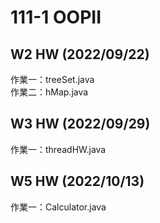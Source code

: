 # 111-1 OOPII
## W2 HW (2022/09/22)
  作業一：treeSet.java  
  作業二：hMap.java  
## W3 HW (2022/09/29)
  作業一：threadHW.java
## W5 HW (2022/10/13)
  作業一：Calculator.java
